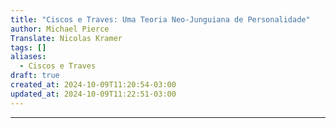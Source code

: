 ```yaml
---
title: "Ciscos e Traves: Uma Teoria Neo-Junguiana de Personalidade"
author: Michael Pierce
Translate: Nicolas Kramer
tags: []
aliases:
  - Ciscos e Traves
draft: true
created_at: 2024-10-09T11:20:54-03:00
updated_at: 2024-10-09T11:22:51-03:00
---
```



---


